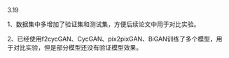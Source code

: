 3.19

1、数据集中多增加了验证集和测试集，方便后续论文中用于对比实验。

2、已经使用f2cycGAN、CycGAN、pix2pixGAN、BiGAN训练了多个模型，用于对比实验，但是部分模型还没有验证模型效果。

